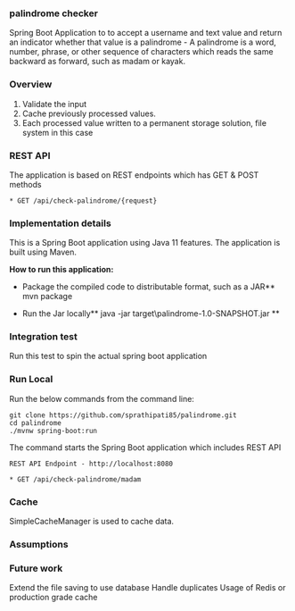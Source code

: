 ### palindrome checker
Spring Boot Application to to accept a username and text value and return an indicator whether
that value is a palindrome - A palindrome is a word, number, phrase, or other sequence of
characters which reads the same backward as forward, such as madam or kayak.

### Overview
1. Validate the input
2. Cache previously processed values.
3. Each processed value written to a permanent storage solution, file system in this case

### REST API
The application is based on REST endpoints which has GET & POST methods
```
* GET /api/check-palindrome/{request}
```

### Implementation details

This is a Spring Boot application using Java 11 features. The application is built using Maven. 

**How to run this application:**
- Package the compiled code to distributable format, such as a JAR**
    mvn package 

- Run the Jar locally**
   java -jar target\palindrome-1.0-SNAPSHOT.jar ** 

### Integration test
Run this test to spin the actual spring boot application
 
### Run Local
Run the below commands from the command line:

```
git clone https://github.com/sprathipati85/palindrome.git
cd palindrome
./mvnw spring-boot:run
```

The command starts the Spring Boot application which includes REST API

```
REST API Endpoint - http://localhost:8080

* GET /api/check-palindrome/madam
```

### Cache
SimpleCacheManager is used to cache data. 

### Assumptions

### Future work
Extend the file saving to use database
Handle duplicates
Usage of Redis or production grade cache
